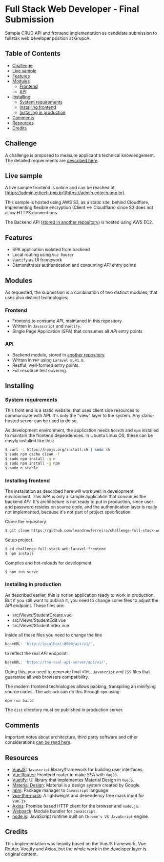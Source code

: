 # Full Stack Web Developer - Final Submission

Sample CRUD API and frontend implementation as candidate submission to fullstak web developer position at GrupoA.

## Table of Contents

  - [Challenge](#challenge)
  - [Live sample](#live-sample)
  - [Features](#features)
  - [Modules](#modules)
    - [Frontend](#frontend)
    - [API](#API)
  - [Installing](#installing)
    - [System requirements](#system-requirements)
    - [Installing frontend](#installing-frontend)
    - [Installing in production](#installing-in-production)
  - [Comments](#comments)
  - [Resources](#resources)
  - [Credits](#credits)


## Challenge

A challenge is proposed to measure applicant's technical knowledgement. The detailed requeriments are [described here](/00_project-specification/README.md).


## Live sample

A live sample frontend is online and can be reached at [https://admin.edtech.tmp.br](https://admin.edtech.tmp.br).

This sample is hosted using AWS S3, as a static site, behind Cloudflare, implementing flexible encryption (Client <-> Cloudflare) since S3 does not allow HTTPS connections.

The Backend API ([stored in another repository](https://github.com/leandrowferreira/challenge-full-stack-web-laravel)) is hosted using AWS EC2.


## Features

- SPA application isolated from backend
- Local routing using `Vue Router`
- `Vuetify` as UI framework
- Demonstrates authentication and consuming *API* entry points


## Modules

As requested, the submission is a combination of two distinct modules, that uses also distinct technologies:


### Frontend

- Frontend to consume *API*, maintaned in this repository.
- Written in `Javascript` and `Vuetify`.
- Single Page Application (*SPA*) that consumes all *API* entry points


### API

- Backend module, stored in [another repository](https://github.com/leandrowferreira/challenge-full-stack-web-laravel).
- Written in `PHP` using `Laravel 8.41.0`.
- Restful, well-formed entry points.
- Full resource test covering.


## Installing


### System requirements

This front end is a static website, that uses client side resources to communicate with API. It's only the "view" layer to the system. Any static-hosted server can be used to do so.

As development environment, the application needs `NodeJS` and `npm` installed to maintain the frontend dependencies. In Ubuntu Linux OS, these can be easyly installed like this:

````bash
$ curl -L https://npmjs.org/install.sh | sudo sh
$ sudo npm cache clean -f
$ sudo npm install -g n
$ sudo npm install -g npm
$ sudo n stable
````


### Installing frontend

The installation as described here will work well in development environment. This *SPA* is only a sample application that consumes the backend *API*. It's architecture is not ready to put in production, since user and password resides on source code, and the authentication layer is really not implemented, because it's not part of project specification.

Clone the repository.

```bash
$ git clone https://github.com/leandrowferreira/challenge-full-stack-web-laravel-frontend.git
```

Setup project.

```bash
$ cd challenge-full-stack-web-laravel-frontend
$ npm install
```

Compiles and hot-reloads for development
```bash
$ npm run serve
```


### Installing in production

As described earlier, this is not an application ready to work in production. But if you still want to publish it, you need to change some files to adjust the *API* endpoint. These files are:

  - src/Views/StudentCreate.vue
  - src/Views/StudentEdit.vue
  - src/Views/StudentIndex.vue

Inside all these files you need to change the line

```javascript
baseURL: 'http://localhost:8000/api/v1/',
```

to reflect the real *API* endpoint:

```javascript
baseURL: 'https://the-real-api-server/api/v1/',
```

Doing this, you need to generate final `HTML`, `Javascript` and `CSS` files that guarantee all web browsers compatibility.

The modern frontend technologies allows packing, transpiling an minifying source codes. The `webpack` can do this through `npm` using:

```bash
npm run build
```

The `dist` directory must be published in production server.


## Comments

Important notes about architecture, third party software and other considerations [can be read here](./COMMENTS.md).


## Resources

  - [VueJS](https://vuejs.org/): `Javascript` library/framework for building user interfaces.
  - [Vue Router](https://router.vuejs.org/): Frontend router to make *SPA* with `VueJS`.
  - [Vuetify](https://vuetifyjs.com/): UI library that implementes Material Design in `VueJS`.
  - [Material Design](https://material.io/design): Material is a design system created by Google.
  - [npm](https://www.npmjs.org/): Package manager to `Javascript` language
  - [vue-the-mask](https://vuejs-tips.github.io/vue-the-mask/): A lightweight and dependency free mask input for `Vue.js`.
  - [Axios](https://github.com/axios/axios): Promise based HTTP client for the browser and `node.js`.
  - [Webpack](https://webpack.js.org/): Module bundler for `Javascript`.
  - [node.js](https://nodejs.org/): JavaScript runtime built on `Chrome's V8 JavaScript` engine.


## Credits

This implementation was heavily based on the VueJS framework, Vue Router, Vuetify and Axios, but the whole work in the developer layer is original content.